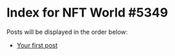 # Index for NFT World #5349
Posts will be displayed in the order below:

- [Your first post](./001-first.md)

